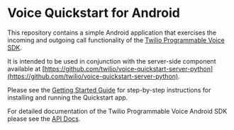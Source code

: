 Voice Quickstart for Android
===

This repository contains a simple Android application that exercises the incoming and outgoing call functionality of the [Twilio Programmable Voice SDK](https://www.twilio.com/docs/api/voice-sdk).

It is intended to be used in conjunction with the server-side component available at [https://github.com/twilio/voice-quickstart-server-python](https://github.com/twilio/voice-quickstart-server-python).

Please see the [Getting Started Guide](https://www.twilio.com/docs/api/voice-sdk/android/getting-started) for step-by-step instructions for installing and running the Quickstart app.

For detailed documentation of the Twilio Programmable Voice Android SDK please see the [API Docs](https://media.twiliocdn.com/sdk/android/voice/latest/docs).
